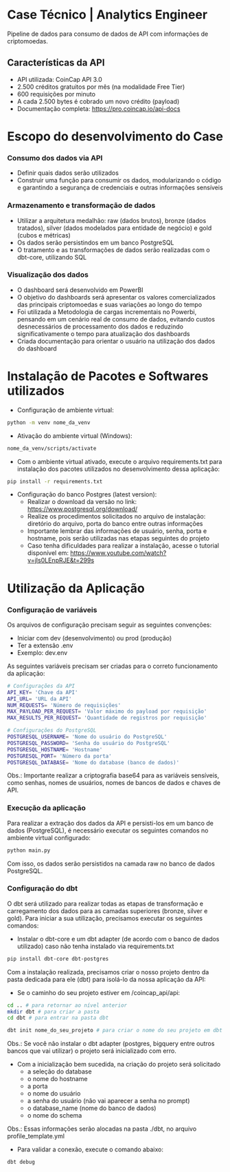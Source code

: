 # Case Técnico | Analytics Engineer
Pipeline de dados para consumo de dados de API com informações de criptomoedas.

## Características da API
- API utilizada: CoinCap API 3.0
- 2.500 créditos gratuitos por mês (na modalidade Free Tier)
- 600 requisições por minuto
- A cada 2.500 bytes é cobrado um novo crédito (payload)
- Documentação completa: https://pro.coincap.io/api-docs

# Escopo do desenvolvimento do Case

### Consumo dos dados via API
- Definir quais dados serão utilizados
- Construir uma função para consumir os dados, modularizando o código e garantindo a segurança de credenciais e outras informações sensíveis

### Armazenamento e transformação de dados
- Utilizar a arquitetura medalhão: raw (dados brutos), bronze (dados tratados), silver (dados modelados para entidade de negócio) e gold (cubos e métricas)
- Os dados serão persistindos em um banco PostgreSQL
- O tratamento e as transformações de dados serão realizadas com o dbt-core, utilizando SQL

### Visualização dos dados
- O dashboard será desenvolvido em PowerBI
- O objetivo do dashboards será apresentar os valores comercializados das principais criptomoedas e suas variações ao longo do tempo
- Foi utilizada a Metodologia de cargas incrementais no Powerbi, pensando em um cenário real de consumo de dados, evitando custos desnecessários de processamento dos dados e reduzindo significativamente o tempo para atualização dos dashboards
- Criada documentação para orientar o usuário na utilização dos dados do dashboard

# Instalação de Pacotes e Softwares utilizados

- Configuração de ambiente virtual:
```bash
python -m venv nome_da_venv
```
- Ativação do ambiente virtual (Windows):
```bash
nome_da_venv/scripts/activate
```
- Com o ambiente virtual ativado, execute o arquivo requirements.txt para instalação dos pacotes utilizados no desenvolvimento dessa aplicação:
```bash
pip install -r requirements.txt
```
- Configuração do banco Postgres (latest version):
  - Realizar o download da versão no link: https://www.postgresql.org/download/
  - Realize os procedimentos solicitados no arquivo de instalação: diretório do arquivo, porta do banco entre outras informações
  - Importante lembrar das informações de usuário, senha, porta e hostname, pois serão utilizadas nas etapas seguintes do projeto
  - Caso tenha dificuldades para realizar a instalação, acesse o tutorial disponível em: https://www.youtube.com/watch?v=jIs0LEnpRJE&t=299s
  
# Utilização da Aplicação

### Configuração de variáveis
Os arquivos de configuração precisam seguir as seguintes convenções:
- Iniciar com dev (desenvolvimento) ou prod (produção)
- Ter a extensão .env
- Exemplo: dev.env

As seguintes variáveis precisam ser criadas para o correto funcionamento da aplicação:
```bash
# Configurações da API
API_KEY= 'Chave da API' 
API_URL= 'URL da API'
NUM_REQUESTS= 'Número de requisições'
MAX_PAYLOAD_PER_REQUEST= 'Valor máximo do payload por requisição'
MAX_RESULTS_PER_REQUEST= 'Quantidade de registros por requisição'

# Configurações do PostgreSQL
POSTGRESQL_USERNAME= 'Nome do usuário do PostgreSQL'
POSTGRESQL_PASSWORD= 'Senha do usuário do PostgreSQL'
POSTGRESQL_HOSTNAME= 'Hostname'
POSTGRESQL_PORT= 'Número da porta'
POSTGRESQL_DATABASE= 'Nome do database (banco de dados)'
```

Obs.: Importante realizar a criptografia base64 para as variáveis sensíveis, como senhas, nomes de usuários, nomes de bancos de dados e chaves de API.

### Execução da aplicação
Para realizar a extração dos dados da API e persisti-los em um banco de dados (PostgreSQL), é necessário executar os seguintes comandos no ambiente virtual configurado:

```bash
python main.py
```

Com isso, os dados serão persistidos na camada raw no banco de dados PostgreSQL.


### Configuração do dbt
O dbt será utilizado para realizar todas as etapas de transformação e carregamento dos dados para as camadas superiores (bronze, silver e gold).
Para iniciar a sua utilização, precisamos executar os seguintes comandos:

- Instalar o dbt-core e um dbt adapter (de acordo com o banco de dados utilizado) caso não tenha instalado via requirements.txt
```bash
pip install dbt-core dbt-postgres
```

Com a instalação realizada, precisamos criar o nosso projeto dentro da pasta dedicada para ele (dbt) para isolá-lo da nossa aplicação da API:

- Se o caminho do seu projeto estiver em /coincap_api/api:
```bash
cd .. # para retornar ao nível anterior
mkdir dbt # para criar a pasta
cd dbt # para entrar na pasta dbt

dbt init nome_do_seu_projeto # para criar o nome do seu projeto em dbt
```

Obs.: Se você não instalar o dbt adapter (postgres, bigquery entre outros bancos que vai utilizar) o projeto será inicializado com erro.

- Com a inicialização bem sucedida, na criação do projeto será solicitado
    - a seleção do database
    - o nome do hostname
    - a porta
    - o nome do usuário
    - a senha do usuário (não vai aparecer a senha no prompt)
    - o database_name (nome do banco de dados)
    - o nome do schema

Obs.: Essas informações serão alocadas na pasta ./dbt, no arquivo profile_template.yml

- Para validar a conexão, execute o comando abaixo:
```bash
dbt debug
```